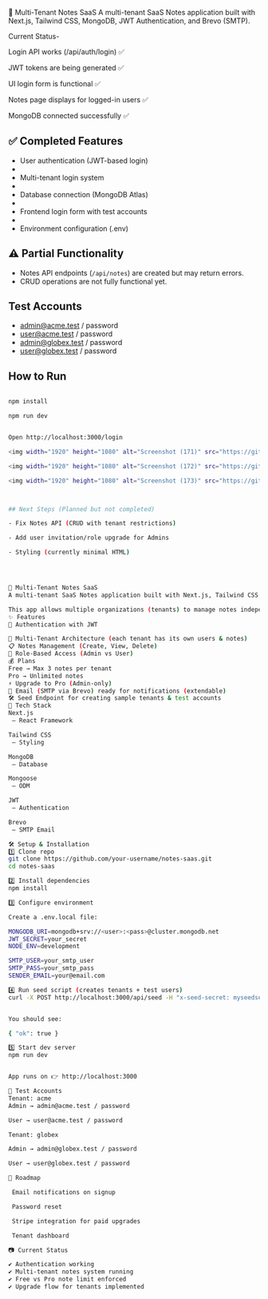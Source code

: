 📝 Multi-Tenant Notes SaaS
A multi-tenant SaaS Notes application built with Next.js, Tailwind CSS, MongoDB, JWT Authentication, and Brevo (SMTP).

Current Status-

Login API works (/api/auth/login) ✅

JWT tokens are being generated ✅

UI login form is functional ✅

Notes page displays for logged-in users ✅

MongoDB connected successfully ✅



## ✅ Completed Features

- User authentication (JWT-based login)
- 
- Multi-tenant login system
- 
- Database connection (MongoDB Atlas)
- 
- Frontend login form with test accounts
- 
- Environment configuration (.env)

## ⚠️ Partial Functionality
- Notes API endpoints (`/api/notes`) are created but may return errors.
- CRUD operations are not fully functional yet.

## Test Accounts
- admin@acme.test / password
- user@acme.test / password
- admin@globex.test / password
- user@globex.test / password

## How to Run
```bash

npm install

npm run dev


Open http://localhost:3000/login

<img width="1920" height="1080" alt="Screenshot (171)" src="https://github.com/user-attachments/assets/9964fde0-2fd7-4dd4-9fac-44edc5c9755b" />

<img width="1920" height="1080" alt="Screenshot (172)" src="https://github.com/user-attachments/assets/54426a41-f9e2-4911-ab3c-61dc396f1ae9" />

<img width="1920" height="1080" alt="Screenshot (173)" src="https://github.com/user-attachments/assets/8c0a8a2c-4fe4-4eea-ade2-3fdf0fcd1237" />



## Next Steps (Planned but not completed)

- Fix Notes API (CRUD with tenant restrictions)

- Add user invitation/role upgrade for Admins

- Styling (currently minimal HTML)




📝 Multi-Tenant Notes SaaS
A multi-tenant SaaS Notes application built with Next.js, Tailwind CSS, MongoDB, JWT Authentication, and Brevo (SMTP).

This app allows multiple organizations (tenants) to manage notes independently with Free and Pro subscription plans.
✨ Features
🔑 Authentication with JWT

🏢 Multi-Tenant Architecture (each tenant has its own users & notes)
📋 Notes Management (Create, View, Delete)
🎯 Role-Based Access (Admin vs User)
💰 Plans
Free → Max 3 notes per tenant
Pro → Unlimited notes
⚡ Upgrade to Pro (Admin-only)
📧 Email (SMTP via Brevo) ready for notifications (extendable)
🛠 Seed Endpoint for creating sample tenants & test accounts
🚀 Tech Stack
Next.js
 – React Framework

Tailwind CSS
 – Styling

MongoDB
 – Database

Mongoose
 – ODM

JWT
 – Authentication

Brevo
 – SMTP Email

🛠 Setup & Installation
1️⃣ Clone repo
git clone https://github.com/your-username/notes-saas.git
cd notes-saas

2️⃣ Install dependencies
npm install

3️⃣ Configure environment

Create a .env.local file:

MONGODB_URI=mongodb+srv://<user>:<pass>@cluster.mongodb.net
JWT_SECRET=your_secret
NODE_ENV=development

SMTP_USER=your_smtp_user
SMTP_PASS=your_smtp_pass
SENDER_EMAIL=your@email.com

4️⃣ Run seed script (creates tenants + test users)
curl -X POST http://localhost:3000/api/seed -H "x-seed-secret: myseedsecret123"


You should see:

{ "ok": true }

5️⃣ Start dev server
npm run dev


App runs on 👉 http://localhost:3000

👤 Test Accounts
Tenant: acme
Admin → admin@acme.test / password

User → user@acme.test / password

Tenant: globex

Admin → admin@globex.test / password

User → user@globex.test / password

📌 Roadmap

 Email notifications on signup

 Password reset

 Stripe integration for paid upgrades

 Tenant dashboard

📷 Current Status

✔ Authentication working
✔ Multi-tenant notes system running
✔ Free vs Pro note limit enforced
✔ Upgrade flow for tenants implemented
